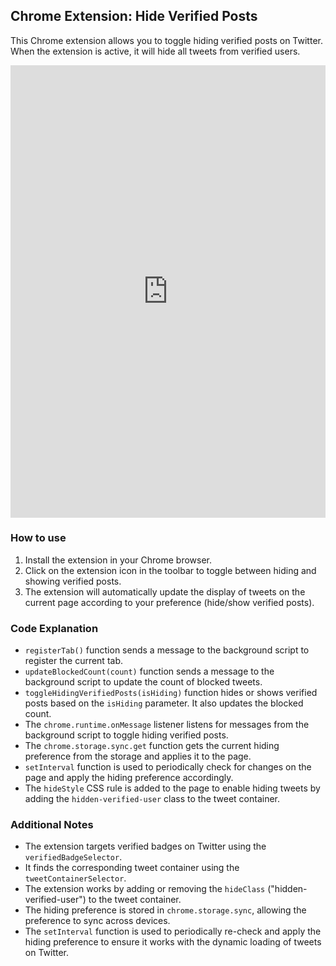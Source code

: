 ## Chrome Extension: Hide Verified Posts

This Chrome extension allows you to toggle hiding verified posts on Twitter. When the extension is active, it will hide all tweets from verified users.

<div style="width:100%;height:0px;position:relative;padding-bottom:143.600%;"><iframe src="https://streamable.com/e/aawiqe" frameborder="0" width="100%" height="100%" allowfullscreen style="width:100%;height:100%;position:absolute;left:0px;top:0px;overflow:hidden;"></iframe></div>

### How to use

1. Install the extension in your Chrome browser.
2. Click on the extension icon in the toolbar to toggle between hiding and showing verified posts.
3. The extension will automatically update the display of tweets on the current page according to your preference (hide/show verified posts).

### Code Explanation

- `registerTab()` function sends a message to the background script to register the current tab.
- `updateBlockedCount(count)` function sends a message to the background script to update the count of blocked tweets.
- `toggleHidingVerifiedPosts(isHiding)` function hides or shows verified posts based on the `isHiding` parameter. It also updates the blocked count.
- The `chrome.runtime.onMessage` listener listens for messages from the background script to toggle hiding verified posts.
- The `chrome.storage.sync.get` function gets the current hiding preference from the storage and applies it to the page.
- `setInterval` function is used to periodically check for changes on the page and apply the hiding preference accordingly.
- The `hideStyle` CSS rule is added to the page to enable hiding tweets by adding the `hidden-verified-user` class to the tweet container.

### Additional Notes

- The extension targets verified badges on Twitter using the `verifiedBadgeSelector`.
- It finds the corresponding tweet container using the `tweetContainerSelector`.
- The extension works by adding or removing the `hideClass` ("hidden-verified-user") to the tweet container.
- The hiding preference is stored in `chrome.storage.sync`, allowing the preference to sync across devices.
- The `setInterval` function is used to periodically re-check and apply the hiding preference to ensure it works with the dynamic loading of tweets on Twitter.
